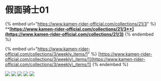 # 假面骑士01

{% embed url="https://www.kamen-rider-official.com/collections/21/3" %}
****[**https://www.kamen-rider-official.com/collections/21/3**](https://www.kamen-rider-official.com/collections/21/3)****
{% endembed %}

{% embed url="https://www.kamen-rider-official.com/collections/3/weekly_items/1" %}
[https://www.kamen-rider-official.com/collections/3/weekly\_items/1](https://www.kamen-rider-official.com/collections/3/weekly\_items/1)
{% endembed %}

![](https://www.kamen-rider-official.com/collections/1/rider\_image1) ![](https://www.kamen-rider-official.com/collections/2/rider\_image1) ![](https://www.kamen-rider-official.com/collections/3/rider\_image1) ![](https://www.kamen-rider-official.com/collections/4/rider\_image1) ![](https://www.kamen-rider-official.com/collections/5/rider\_image1)
